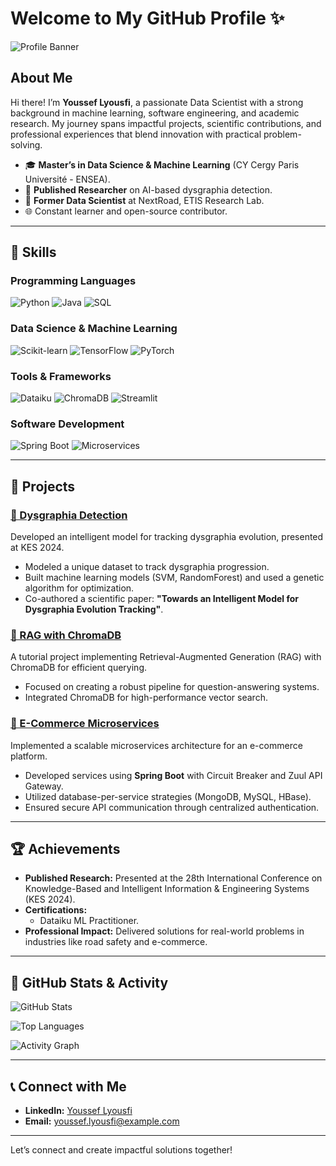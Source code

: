# Welcome to My GitHub Profile ✨

![Profile Banner](https://github.com/youcef-ely.png)

## About Me

Hi there! I’m **Youssef Lyousfi**, a passionate Data Scientist with a strong background in machine learning, software engineering, and academic research. My journey spans impactful projects, scientific contributions, and professional experiences that blend innovation with practical problem-solving.

- 🎓 **Master’s in Data Science & Machine Learning** (CY Cergy Paris Université - ENSEA).
- 🏅 **Published Researcher** on AI-based dysgraphia detection.
- 💼 **Former Data Scientist** at NextRoad, ETIS Research Lab.
- 🌐 Constant learner and open-source contributor.

---

## 🔧 Skills

### **Programming Languages**
![Python](https://img.shields.io/badge/Python-3.9-blue?logo=python)
![Java](https://img.shields.io/badge/Java-8-orange?logo=java)
![SQL](https://img.shields.io/badge/-SQL-000?&logo=MySQL&logoColor=4479A1)

### **Data Science & Machine Learning**
![Scikit-learn](https://img.shields.io/badge/Scikit--learn-v1.0-blue?logo=scikit-learn)
![TensorFlow](https://img.shields.io/badge/TensorFlow-2.0-orange?logo=tensorflow)
![PyTorch](https://img.shields.io/badge/PyTorch-v1.10-red?logo=pytorch)

### **Tools & Frameworks**
![Dataiku](https://img.shields.io/badge/Dataiku-Certified-green)
![ChromaDB](https://img.shields.io/badge/ChromaDB-Enabled-blue)
![Streamlit](https://img.shields.io/badge/Streamlit-App-red)

### **Software Development**
![Spring Boot](https://img.shields.io/badge/Spring%20Boot-Microservices-brightgreen?logo=springboot)
![Microservices](https://img.shields.io/badge/Microservices-Architecture-yellow)

---

## 🚀 Projects

### [🔗 Dysgraphia Detection](https://hal.science/hal-04593939/)
Developed an intelligent model for tracking dysgraphia evolution, presented at KES 2024.

- Modeled a unique dataset to track dysgraphia progression.
- Built machine learning models (SVM, RandomForest) and used a genetic algorithm for optimization.
- Co-authored a scientific paper: **"Towards an Intelligent Model for Dysgraphia Evolution Tracking"**.

### [🔗 RAG with ChromaDB](https://github.com/youcef-ely/rag_tutorial)
A tutorial project implementing Retrieval-Augmented Generation (RAG) with ChromaDB for efficient querying.

- Focused on creating a robust pipeline for question-answering systems.
- Integrated ChromaDB for high-performance vector search.

### [🔗 E-Commerce Microservices](https://github.com/zakariamejdoul/ecommerce-microservices)
Implemented a scalable microservices architecture for an e-commerce platform.

- Developed services using **Spring Boot** with Circuit Breaker and Zuul API Gateway.
- Utilized database-per-service strategies (MongoDB, MySQL, HBase).
- Ensured secure API communication through centralized authentication.


---

## 🏆 Achievements

- **Published Research:** Presented at the 28th International Conference on Knowledge-Based and Intelligent Information & Engineering Systems (KES 2024).
- **Certifications:**
  - Dataiku ML Practitioner.
- **Professional Impact:** Delivered solutions for real-world problems in industries like road safety and e-commerce.

---

## 🔐 GitHub Stats & Activity

![GitHub Stats](https://github-readme-stats.vercel.app/api?username=youcef-ely&show_icons=true&theme=radical)

![Top Languages](https://github-readme-stats.vercel.app/api/top-langs/?username=youcef-ely&layout=compact&theme=radical)

![Activity Graph](https://github-readme-activity-graph.cyclic.app/graph?username=youcef-ely&theme=dracula)

---

## 📞 Connect with Me

- **LinkedIn:** [Youssef Lyousfi](https://www.linkedin.com/in/youssef-lyousfi)
- **Email:** youssef.lyousfi@example.com

---

Let’s connect and create impactful solutions together!
